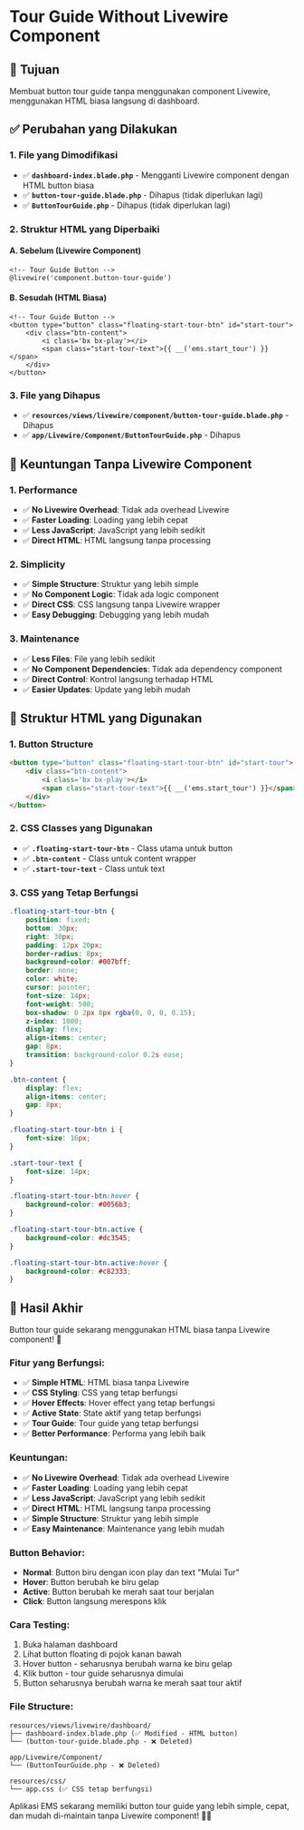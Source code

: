 # Tour Guide Without Livewire Component

## 🎯 **Tujuan**
Membuat button tour guide tanpa menggunakan component Livewire, menggunakan HTML biasa langsung di dashboard.

## ✅ **Perubahan yang Dilakukan**

### **1. File yang Dimodifikasi**
- ✅ **`dashboard-index.blade.php`** - Mengganti Livewire component dengan HTML button biasa
- ✅ **`button-tour-guide.blade.php`** - Dihapus (tidak diperlukan lagi)
- ✅ **`ButtonTourGuide.php`** - Dihapus (tidak diperlukan lagi)

### **2. Struktur HTML yang Diperbaiki**

#### **A. Sebelum (Livewire Component)**
```blade
<!-- Tour Guide Button -->
@livewire('component.button-tour-guide')
```

#### **B. Sesudah (HTML Biasa)**
```blade
<!-- Tour Guide Button -->
<button type="button" class="floating-start-tour-btn" id="start-tour">
    <div class="btn-content">
        <i class='bx bx-play'></i>
        <span class="start-tour-text">{{ __('ems.start_tour') }}</span>
    </div>
</button>
```

### **3. File yang Dihapus**
- ✅ **`resources/views/livewire/component/button-tour-guide.blade.php`** - Dihapus
- ✅ **`app/Livewire/Component/ButtonTourGuide.php`** - Dihapus

## 🎨 **Keuntungan Tanpa Livewire Component**

### **1. Performance**
- ✅ **No Livewire Overhead**: Tidak ada overhead Livewire
- ✅ **Faster Loading**: Loading yang lebih cepat
- ✅ **Less JavaScript**: JavaScript yang lebih sedikit
- ✅ **Direct HTML**: HTML langsung tanpa processing

### **2. Simplicity**
- ✅ **Simple Structure**: Struktur yang lebih simple
- ✅ **No Component Logic**: Tidak ada logic component
- ✅ **Direct CSS**: CSS langsung tanpa Livewire wrapper
- ✅ **Easy Debugging**: Debugging yang lebih mudah

### **3. Maintenance**
- ✅ **Less Files**: File yang lebih sedikit
- ✅ **No Component Dependencies**: Tidak ada dependency component
- ✅ **Direct Control**: Kontrol langsung terhadap HTML
- ✅ **Easier Updates**: Update yang lebih mudah

## 🔧 **Struktur HTML yang Digunakan**

### **1. Button Structure**
```html
<button type="button" class="floating-start-tour-btn" id="start-tour">
    <div class="btn-content">
        <i class='bx bx-play'></i>
        <span class="start-tour-text">{{ __('ems.start_tour') }}</span>
    </div>
</button>
```

### **2. CSS Classes yang Digunakan**
- ✅ **`.floating-start-tour-btn`** - Class utama untuk button
- ✅ **`.btn-content`** - Class untuk content wrapper
- ✅ **`.start-tour-text`** - Class untuk text

### **3. CSS yang Tetap Berfungsi**
```css
.floating-start-tour-btn {
    position: fixed;
    bottom: 30px;
    right: 30px;
    padding: 12px 20px;
    border-radius: 8px;
    background-color: #007bff;
    border: none;
    color: white;
    cursor: pointer;
    font-size: 14px;
    font-weight: 500;
    box-shadow: 0 2px 8px rgba(0, 0, 0, 0.15);
    z-index: 1000;
    display: flex;
    align-items: center;
    gap: 8px;
    transition: background-color 0.2s ease;
}

.btn-content {
    display: flex;
    align-items: center;
    gap: 8px;
}

.floating-start-tour-btn i {
    font-size: 16px;
}

.start-tour-text {
    font-size: 14px;
}

.floating-start-tour-btn:hover {
    background-color: #0056b3;
}

.floating-start-tour-btn.active {
    background-color: #dc3545;
}

.floating-start-tour-btn.active:hover {
    background-color: #c82333;
}
```

## 🚀 **Hasil Akhir**

Button tour guide sekarang menggunakan HTML biasa tanpa Livewire component! 🎯

### **Fitur yang Berfungsi:**
- ✅ **Simple HTML**: HTML biasa tanpa Livewire
- ✅ **CSS Styling**: CSS yang tetap berfungsi
- ✅ **Hover Effects**: Hover effect yang tetap berfungsi
- ✅ **Active State**: State aktif yang tetap berfungsi
- ✅ **Tour Guide**: Tour guide yang tetap berfungsi
- ✅ **Better Performance**: Performa yang lebih baik

### **Keuntungan:**
- ✅ **No Livewire Overhead**: Tidak ada overhead Livewire
- ✅ **Faster Loading**: Loading yang lebih cepat
- ✅ **Less JavaScript**: JavaScript yang lebih sedikit
- ✅ **Direct HTML**: HTML langsung tanpa processing
- ✅ **Simple Structure**: Struktur yang lebih simple
- ✅ **Easy Maintenance**: Maintenance yang lebih mudah

### **Button Behavior:**
- **Normal**: Button biru dengan icon play dan text "Mulai Tur"
- **Hover**: Button berubah ke biru gelap
- **Active**: Button berubah ke merah saat tour berjalan
- **Click**: Button langsung merespons klik

### **Cara Testing:**
1. Buka halaman dashboard
2. Lihat button floating di pojok kanan bawah
3. Hover button - seharusnya berubah warna ke biru gelap
4. Klik button - tour guide seharusnya dimulai
5. Button seharusnya berubah warna ke merah saat tour aktif

### **File Structure:**
```
resources/views/livewire/dashboard/
├── dashboard-index.blade.php (✅ Modified - HTML button)
└── (button-tour-guide.blade.php - ❌ Deleted)

app/Livewire/Component/
└── (ButtonTourGuide.php - ❌ Deleted)

resources/css/
└── app.css (✅ CSS tetap berfungsi)
```

Aplikasi EMS sekarang memiliki button tour guide yang lebih simple, cepat, dan mudah di-maintain tanpa Livewire component! 🎯✨
